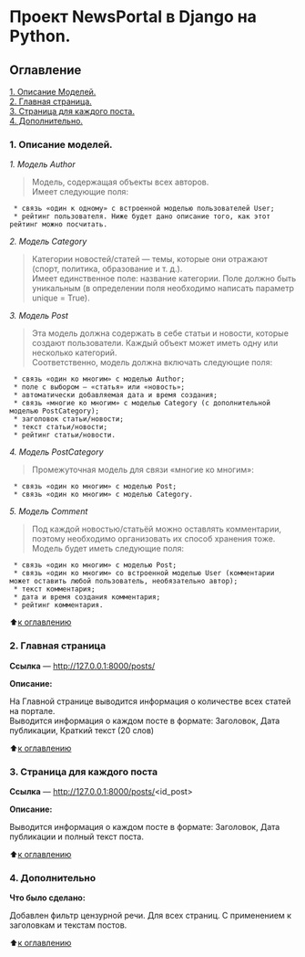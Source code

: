 # Проект NewsPortal в Django на Python.


## Оглавление

[1. Описание Моделей.](#Model)  
[2. Главная страница.](#Posts)  
[3. Страница для каждого поста.](#Post)   
[4. Дополнительно.](#Other)   

### <a name="Model">1. Описание моделей.</a>	

*1. Модель Author*  
  >Модель, содержащая объекты всех авторов.  
  >Имеет следующие поля:  
  
     * cвязь «один к одному» с встроенной моделью пользователей User;  
     * рейтинг пользователя. Ниже будет дано описание того, как этот рейтинг можно посчитать.  
     
*2. Модель Category*  
  >Категории новостей/статей — темы, которые они отражают (спорт, политика, образование и т. д.).  
  >Имеет единственное поле: название категории. Поле должно быть уникальным (в определении поля необходимо написать параметр unique = True).  
  
*3. Модель Post*  
  >Эта модель должна содержать в себе статьи и новости, которые создают пользователи. Каждый объект может иметь одну или несколько категорий.  
  >Соответственно, модель должна включать следующие поля:  
  
     * связь «один ко многим» с моделью Author;  
     * поле с выбором — «статья» или «новость»;  
     * автоматически добавляемая дата и время создания;  
     * связь «многие ко многим» с моделью Category (с дополнительной моделью PostCategory);  
     * заголовок статьи/новости;  
     * текст статьи/новости;  
     * рейтинг статьи/новости.  
     
*4. Модель PostCategory*  
  >Промежуточная модель для связи «многие ко многим»:  
  
     * связь «один ко многим» с моделью Post;  
     * связь «один ко многим» с моделью Category.  
     
*5. Модель Comment*  
  >Под каждой новостью/статьёй можно оставлять комментарии, поэтому необходимо организовать их способ хранения тоже.  
  >Модель будет иметь следующие поля:  
  
     * связь «один ко многим» с моделью Post;  
     * связь «один ко многим» со встроенной моделью User (комментарии может оставить любой пользователь, необязательно автор);  
     * текст комментария;  
     * дата и время создания комментария;  
     * рейтинг комментария.  
 
 :arrow_up:[к оглавлению](https://github.com/olpachino/SkillFactory-FPW/blob/main/HW/README.md#Оглавление)
 
 ### <a name="HW2">2. Главная страница</a> 


**Ссылка** —  http://127.0.0.1:8000/posts/

**Описание:**

На Главной странице выводится информация о количестве всех статей на портале.  
Выводится информация о каждом посте в формате: Заголовок, Дата публикации, Краткий текст (20 слов)  

 :arrow_up:[к оглавлению](https://github.com/olpachino/SkillFactory-FPW/blob/main/HW/README.md#Оглавление)
 
### <a name="Post">3. Страница для каждого поста</a> 

**Ссылка** —  http://127.0.0.1:8000/posts/<id_post>

**Описание:**

Выводится информация о каждом посте в формате: Заголовок, Дата публикации и полный текст поста. 
 
 :arrow_up:[к оглавлению](https://github.com/olpachino/SkillFactory-FPW/blob/main/HW/README.md#Оглавление)
 
 ### <a name="Other">4. Дополнительно</a> 

**Что было сделано:**

Добавлен фильтр цензурной речи. Для всех страниц. С применением к заголовкам и текстам постов. 

 
 :arrow_up:[к оглавлению](https://github.com/olpachino/SkillFactory-FPW/blob/main/HW/README.md#Оглавление)
